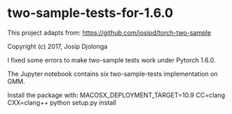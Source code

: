 # two-sample-tests-for-1.6.0
This project adapts from: https://github.com/josipd/torch-two-sample

Copyright (c) 2017, Josip Djolonga

I fixed some errors to make two-sample tests work under Pytorch 1.6.0. 

The Jupyter notebook contains six two-sample-tests implementation on GMM.

Install the package with: MACOSX_DEPLOYMENT_TARGET=10.9 CC=clang CXX=clang++ python setup.py install
